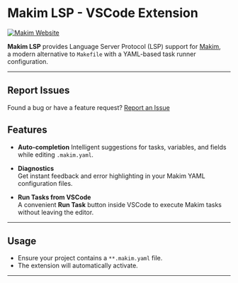 # Makim LSP - VSCode Extension

[![Makim Website](https://img.shields.io/badge/docs-makim--org-brightgreen)](https://makim-org.github.io/makim/)

**Makim LSP** provides Language Server Protocol (LSP) support for [Makim](https://makim-org.github.io/makim/),  
a modern alternative to `Makefile` with a YAML-based task runner configuration.

---

## Report Issues

Found a bug or have a feature request?
[Report an Issue](https://github.com/makim-org/makim-lsp)

## Features

- **Auto-completion**
  Intelligent suggestions for tasks, variables, and fields while editing `.makim.yaml`.

- **Diagnostics**  
  Get instant feedback and error highlighting in your Makim YAML configuration files.

- **Run Tasks from VSCode**  
  A convenient **Run Task** button inside VSCode to execute Makim tasks without leaving the editor.

---

## Usage

- Ensure your project contains a `**.makim.yaml` file.
- The extension will automatically activate.

---
